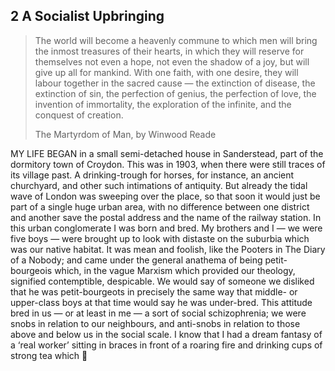 
## 2 A Socialist Upbringing

> The world will become a heavenly commune to which men will
> bring the inmost treasures of their hearts, in which they will reserve
> for themselves not even a hope, not even the shadow of a joy, but
> will give up all for mankind. With one faith, with one desire, they
> will labour together in the sacred cause — the extinction of disease,
> the extinction of sin, the perfection of genius, the perfection of love,
> the invention of immortality, the exploration of the infinite, and the
> conquest of creation.
> 
> The Martyrdom of Man, by Winwood Reade

MY LIFE BEGAN in a small semi-detached house in Sanderstead, part
of the dormitory town of Croydon. This was in 1903, when there were
still traces of its village past. A drinking-trough for horses, for instance,
an ancient churchyard, and other such intimations of antiquity. But
already the tidal wave of London was sweeping over the place, so that
soon it would just be part of a single huge urban area, with no difference
between one district and another save the postal address and the name
of the railway station. In this urban conglomerate I was born and bred.
My brothers and I — we were five boys — were brought up to look with
distaste on the suburbia which was our native habitat. It was mean and
foolish, like the Pooters in The Diary of a Nobody; and came under the
general anathema of being petit-bourgeois which, in the vague Marxism
which provided our theology, signified contemptible, despicable. We
would say of someone we disliked that he was petit-bourgeots in precisely
the same way that middle- or upper-class boys at that time would say
he was under-bred. This attitude bred in us — or at least in me — a sort
of social schizophrenia; we were snobs in relation to our neighbours,
and anti-snobs in relation to those above and below us in the social
scale. I know that I had a dream fantasy of a ‘real worker’ sitting in
braces in front of a roaring fire and drinking cups of strong tea which
